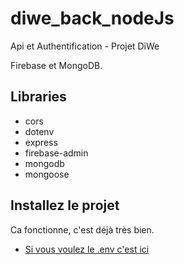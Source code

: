 # diwe_back_nodeJs

Api et Authentification - Projet DiWe

Firebase et MongoDB.

## Libraries

   - cors
   - dotenv
   - express
   - firebase-admin
   - mongodb
   - mongoose

## Installez le projet

Ca fonctionne, c'est déjà très bien.

- [Si vous voulez le .env c'est ici](https://www.youtube.com/watch?v=dQw4w9WgXcQ)


